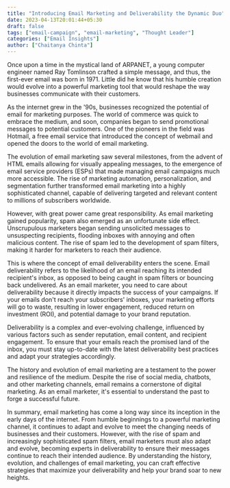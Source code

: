 ```yaml
---
title: "Introducing Email Marketing and Deliverability the Dynamic Duo"
date: 2023-04-13T20:01:44+05:30
draft: false
tags: ["email-campaign", "email-marketing", "Thought Leader"]
categories: ["Email Insights"]
author: ["Chaitanya Chinta"]
---
```


Once upon a time in the mystical land of ARPANET, a young computer engineer named Ray Tomlinson crafted a simple message, and thus, the first-ever email was born in 1971. Little did he know that his humble creation would evolve into a powerful marketing tool that would reshape the way businesses communicate with their customers.

As the internet grew in the '90s, businesses recognized the potential of email for marketing purposes. The world of commerce was quick to embrace the medium, and soon, companies began to send promotional messages to potential customers. One of the pioneers in the field was Hotmail, a free email service that introduced the concept of webmail and opened the doors to the world of email marketing.

The evolution of email marketing saw several milestones, from the advent of HTML emails allowing for visually appealing messages, to the emergence of email service providers (ESPs) that made managing email campaigns much more accessible. The rise of marketing automation, personalization, and segmentation further transformed email marketing into a highly sophisticated channel, capable of delivering targeted and relevant content to millions of subscribers worldwide.

However, with great power came great responsibility. As email marketing gained popularity, spam also emerged as an unfortunate side effect. Unscrupulous marketers began sending unsolicited messages to unsuspecting recipients, flooding inboxes with annoying and often malicious content. The rise of spam led to the development of spam filters, making it harder for marketers to reach their audience.

This is where the concept of email deliverability enters the scene. Email deliverability refers to the likelihood of an email reaching its intended recipient's inbox, as opposed to being caught in spam filters or bouncing back undelivered. As an email marketer, you need to care about deliverability because it directly impacts the success of your campaigns. If your emails don't reach your subscribers' inboxes, your marketing efforts will go to waste, resulting in lower engagement, reduced return on investment (ROI), and potential damage to your brand reputation.

Deliverability is a complex and ever-evolving challenge, influenced by various factors such as sender reputation, email content, and recipient engagement. To ensure that your emails reach the promised land of the inbox, you must stay up-to-date with the latest deliverability best practices and adapt your strategies accordingly.

The history and evolution of email marketing are a testament to the power and resilience of the medium. Despite the rise of social media, chatbots, and other marketing channels, email remains a cornerstone of digital marketing. As an email marketer, it's essential to understand the past to forge a successful future.

In summary, email marketing has come a long way since its inception in the early days of the internet. From humble beginnings to a powerful marketing channel, it continues to adapt and evolve to meet the changing needs of businesses and their customers. However, with the rise of spam and increasingly sophisticated spam filters, email marketers must also adapt and evolve, becoming experts in deliverability to ensure their messages continue to reach their intended audience. By understanding the history, evolution, and challenges of email marketing, you can craft effective strategies that maximize your deliverability and help your brand soar to new heights.
